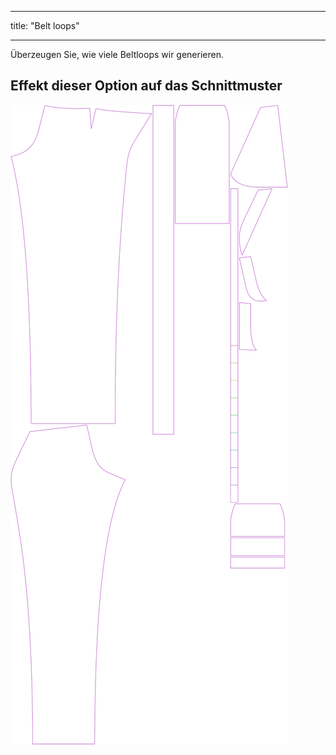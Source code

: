 - - -
title: "Belt loops"
- - -

Überzeugen Sie, wie viele Beltloops wir generieren.

## Effekt dieser Option auf das Schnittmuster

![Dieses Bild zeigt den Effekt dieser Variable, indem es unterschiedliche Masse dieser Variable überlagert darstellt](charlie_beltloops_sample.svg "Effekt dieser Variable auf das Schnittmuster")
